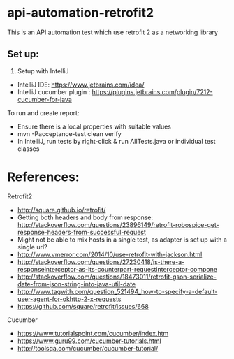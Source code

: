 # api-automation-retrofit2
This is an API automation test which use retrofit 2 as a networking library

Set up:
----------------------
1. Setup with IntelliJ
* IntelliJ IDE: https://www.jetbrains.com/idea/
* IntelliJ cucumber plugin : https://plugins.jetbrains.com/plugin/7212-cucumber-for-java

To run and create report:
* Ensure there is a local.properties with suitable values
* mvn -Pacceptance-test clean verify
* In IntelliJ, run tests by right-click & run AllTests.java or individual test classes

# References:
Retrofit2
* http://square.github.io/retrofit/
* Getting both headers and body from response: http://stackoverflow.com/questions/23896149/retrofit-robospice-get-response-headers-from-successful-request
* Might not be able to mix hosts in a single test, as adapter is set up with a single url?
* http://www.vmerror.com/2014/10/use-retrofit-with-jackson.html
* http://stackoverflow.com/questions/27230418/is-there-a-responseinterceptor-as-its-counterpart-requestinterceptor-compone
* http://stackoverflow.com/questions/18473011/retrofit-gson-serialize-date-from-json-string-into-java-util-date
* http://www.tagwith.com/question_521494_how-to-specify-a-default-user-agent-for-okhttp-2-x-requests
* https://github.com/square/retrofit/issues/668

Cucumber
* https://www.tutorialspoint.com/cucumber/index.htm
* https://www.guru99.com/cucumber-tutorials.html
* http://toolsqa.com/cucumber/cucumber-tutorial/